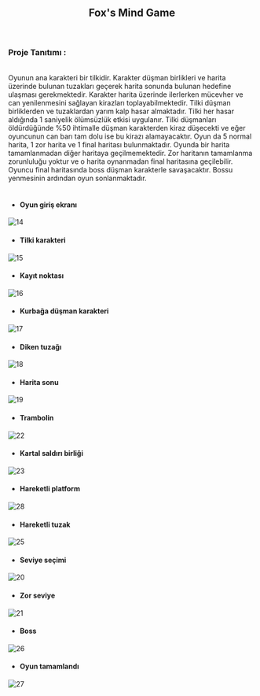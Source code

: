 <h2 align="center"> Fox's Mind Game </h2>
 
<br> <h3> Proje Tanıtımı : </h3> <br>
Oyunun ana karakteri bir tilkidir. Karakter düşman birlikleri ve harita üzerinde bulunan tuzakları geçerek harita sonunda bulunan hedefine ulaşması gerekmektedir. Karakter harita üzerinde ilerlerken mücevher ve can yenilenmesini sağlayan kirazları toplayabilmektedir. Tilki düşman birliklerden ve tuzaklardan yarım kalp hasar almaktadır. Tilki her hasar aldığında 1 saniyelik ölümsüzlük etkisi uygulanır. Tilki düşmanları öldürdüğünde %50 ihtimalle düşman karakterden kiraz düşecekti ve eğer oyuncunun can barı tam dolu ise bu kirazı alamayacaktır. Oyun da 5 normal harita, 1 zor harita ve 1 final haritası bulunmaktadır. Oyunda bir harita tamamlanmadan diğer haritaya geçilmemektedir. Zor haritanın tamamlanma zorunluluğu yoktur ve o harita oynanmadan final haritasına geçilebilir. Oyuncu final haritasında boss düşman karakterle savaşacaktır. Bossu yenmesinin ardından oyun sonlanmaktadır. <br><br>

* <h4>Oyun giriş ekranı</h4>
![14](https://user-images.githubusercontent.com/109480983/208787658-21094a86-8dce-44cc-a4ef-fbe66ede1787.png)
<br />
* <h4>Tilki karakteri</h4>
![15](https://user-images.githubusercontent.com/109480983/208787664-b12dd3ca-9ba4-454c-b7a8-a808043092cd.png)
<br />
* <h4>Kayıt noktası</h4>
![16](https://user-images.githubusercontent.com/109480983/208788091-803396f7-2f6d-4675-9715-0769c6c92e65.png)
<br />
* <h4>Kurbağa düşman karakteri</h4>
![17](https://user-images.githubusercontent.com/109480983/208787615-32aaff24-43c1-4bfa-8b6e-c1aa0cf4ad18.png)
<br />
* <h4>Diken tuzağı</h4>
![18](https://user-images.githubusercontent.com/109480983/208787617-a01e6178-38a6-4be4-ab39-494f1c664492.png)
<br />
* <h4>Harita sonu</h4>
![19](https://user-images.githubusercontent.com/109480983/208787622-198ea5c0-afdb-4f54-847b-4fd048883e9c.png)
<br />
* <h4>Trambolin</h4>
![22](https://user-images.githubusercontent.com/109480983/208787631-00e8f4ed-9c3b-491f-8f38-a89ada923c03.png)
<br />
* <h4>Kartal saldırı birliği</h4>
![23](https://user-images.githubusercontent.com/109480983/208787634-889b89b7-03fb-4031-ae2e-062f66b3bf46.png)
<br />
* <h4>Hareketli platform</h4>
![28](https://user-images.githubusercontent.com/109480983/208789758-d464bb28-13dd-46e2-9906-b5a151843bdf.png)
<br />
* <h4>Hareketli tuzak</h4>
![25](https://user-images.githubusercontent.com/109480983/208787640-b2ce38cc-4229-4159-8acd-b3cd7717a8de.png)
<br />
* <h4>Seviye seçimi</h4>
![20](https://user-images.githubusercontent.com/109480983/208787627-bf5df777-c6a6-4b18-8c6f-d9dffa861653.png)
<br />
* <h4>Zor seviye</h4>
![21](https://user-images.githubusercontent.com/109480983/208787630-c9805aeb-acf6-4ed5-805d-34e30882b94d.png)
<br />
* <h4>Boss</h4>
![26](https://user-images.githubusercontent.com/109480983/208787644-ba019432-bc1c-46f5-b9df-dad351e9587d.png)
<br />
* <h4>Oyun tamamlandı</h4>
![27](https://user-images.githubusercontent.com/109480983/208787651-825c46a2-8be0-48d2-a485-bc048229fec6.png)
<br />
